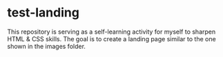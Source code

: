 # test-landing

This repository is serving as a self-learning activity for myself to sharpen 
HTML & CSS skills. The goal is to create a landing page similar to the one shown 
in the images folder.
